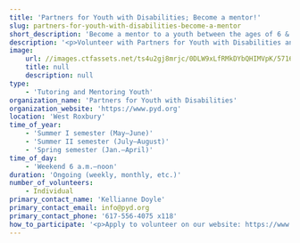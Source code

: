 ```yaml
---
title: 'Partners for Youth with Disabilities; Become a mentor!'
slug: partners-for-youth-with-disabilities-become-a-mentor
short_description: 'Become a mentor to a youth between the ages of 6 & 24'
description: '<p>Volunteer with Partners for Youth with Disabilities and be a mentor to a youth between the ages of 6 &amp; 24; no prior experience working as a mentor and/or with youth with disabilities necessary! Original program requirements included in-person meetings once a month.</p>'
image:
    url: //images.ctfassets.net/ts4u2gj8mrjc/0DLW9xLfRMkDYbQHIMVpK/5716df38ede3c60ed3702c04c4b2ee9e/0.jpeg
    title: null
    description: null
type:
    - 'Tutoring and Mentoring Youth'
organization_name: 'Partners for Youth with Disabilities'
organization_website: 'https://www.pyd.org'
location: 'West Roxbury'
time_of_year:
    - 'Summer I semester (May–June)'
    - 'Summer II semester (July–August)'
    - 'Spring semester (Jan.–April)'
time_of_day:
    - 'Weekend 6 a.m.–noon'
duration: 'Ongoing (weekly, monthly, etc.)'
number_of_volunteers:
    - Individual
primary_contact_name: 'Kellianne Doyle'
primary_contact_email: info@pyd.org
primary_contact_phone: '617-556-4075 x118'
how_to_participate: '<p>Apply to volunteer on our website: https://www.pyd.org/get-involved/volunteer-application/</p>'
---
```


